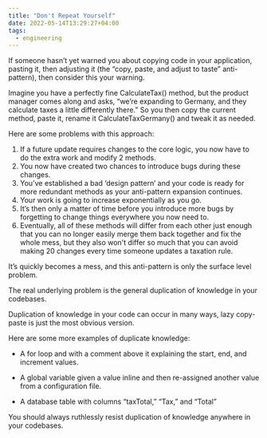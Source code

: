 ```yaml
---
title: "Don't Repeat Yourself"
date: 2022-05-14T13:29:27+04:00
tags:
  - engineering
---
```



If someone hasn’t yet warned you about copying code in your application, pasting it, then adjusting it (the “copy, paste, and adjust to taste” anti-pattern), then consider this your warning.

Imagine you have a perfectly fine CalculateTax() method, but the product manager comes along and asks, “we’re expanding to Germany, and they calculate taxes a little differently there.”  So you then copy the current method, paste it, rename it CalculateTaxGermany() and tweak it as needed.

Here are some problems with this approach:

1. If a future update requires changes to the core logic, you now have to do the extra work and modify 2 methods. 
2. You now have created two chances to introduce bugs during these changes.
3. You’ve established a bad ‘design pattern’ and your code is ready for more redundant methods as your anti-pattern expansion continues.
4. Your work is going to increase exponentially as you go.
5. It’s then only a matter of time before you introduce more bugs by forgetting to change things everywhere you now need to.
6. Eventually, all of these methods will differ from each other just enough that you can no longer easily merge them back together and fix the whole mess, but they also won't differ so much that you can avoid making 20 changes every time someone updates a taxation rule.

It’s quickly becomes a mess,  and this anti-pattern is only the surface level problem.

The real underlying problem is the general duplication of knowledge in your codebases.

Duplication of knowledge in your code can occur in many ways, lazy copy-paste is just the most obvious version.  

Here are some more examples of duplicate knowledge:

- A for loop and with a comment above it explaining the start, end, and increment values.
  
- A global variable given a value inline and then re-assigned another value from a configuration file.

- A database table with columns “taxTotal,” “Tax,” and “Total”


You should always ruthlessly resist duplication of knowledge anywhere in your codebases.